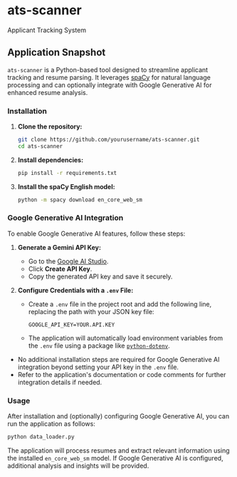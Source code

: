 # ats-scanner
Applicant Tracking System

## Application Snapshot

`ats-scanner` is a Python-based tool designed to streamline applicant tracking and resume parsing. It leverages [spaCy](https://spacy.io/) for natural language processing and can optionally integrate with Google Generative AI for enhanced resume analysis.

### Installation

1. **Clone the repository:**
    ```bash
    git clone https://github.com/yourusername/ats-scanner.git
    cd ats-scanner
    ```

2. **Install dependencies:**
    ```bash
    pip install -r requirements.txt
    ```

3. **Install the spaCy English model:**
    ```bash
    python -m spacy download en_core_web_sm
    ```

### Google Generative AI Integration

To enable Google Generative AI features, follow these steps:


1. **Generate a Gemini API Key:**
    - Go to the [Google AI Studio](https://aistudio.google.com/app/apikey).
    - Click **Create API Key**.
    - Copy the generated API key and save it securely.

2. **Configure Credentials with a `.env` File:**
    - Create a `.env` file in the project root and add the following line, replacing the path with your JSON key file:
        ```env
        GOOGLE_API_KEY=YOUR.API.KEY
        ```
    - The application will automatically load environment variables from the `.env` file using a package like [`python-dotenv`](https://pypi.org/project/python-dotenv/).

- No additional installation steps are required for Google Generative AI integration beyond setting your API key in the `.env` file.
- Refer to the application's documentation or code comments for further integration details if needed.

### Usage

After installation and (optionally) configuring Google Generative AI, you can run the application as follows:
```bash
python data_loader.py
```

The application will process resumes and extract relevant information using the installed `en_core_web_sm` model. If Google Generative AI is configured, additional analysis and insights will be provided.
